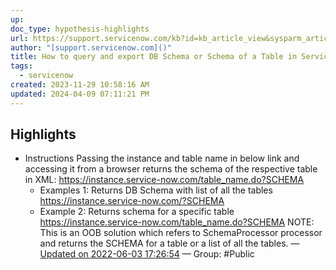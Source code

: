 ```yaml
---
up: 
doc_type: hypothesis-highlights
url: https://support.servicenow.com/kb?id=kb_article_view&sysparm_article=KB0789110
author: "[support.servicenow.com]()"
title: How to query and export DB Schema or Schema of a Table in ServiceNow instance? - Support and Troubleshooting
tags:
  - servicenow
created: 2023-11-29 10:58:16 AM
updated: 2024-04-09 07:11:21 PM
---
```


## Highlights
- Instructions Passing the instance and table name in below link and accessing it from a browser returns the schema of the respective table in XML: https://instance.service-now.com/table_name.do?SCHEMA 
	- Examples 1: Returns DB Schema with list of all the tables https://instance.service-now.com/?SCHEMA 
	- Example 2: Returns schema for a specific table https://instance.service-now.com/table_name.do?SCHEMA NOTE: This is an OOB solution which refers to SchemaProcessor processor and returns the SCHEMA for a table or a list of all the tables. — [Updated on 2022-06-03 17:26:54](https://hyp.is/48Z5kOODEeys2q-rJA7e9Q/support.servicenow.com/kb?id=kb_article_view&sysparm_article=KB0789110) — Group: #Public



